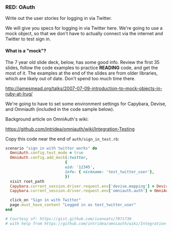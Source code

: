 ### RED: OAuth

Write out the user stories for logging in via Twitter.

We will give you specs for logging in via Twitter here. We're going to use a mock object, so that we don't have to actually connect via the internet and Twitter to test sign in.

#### What is a "mock"?

The 7 year old slide deck, below, has some good info. Review the first 35 slides, follow the code examples to practice **READING** code, and get the most of it. The examples at the end of the slides are from older libraries, which are likely out of date. Don't spend too much time there.

http://jamesmead.org/talks/2007-07-09-introduction-to-mock-objects-in-ruby-at-lrug/

We're going to have to set some environment settings for Capybara, Devise, and Omniauth (included in the code sample below).

Background article on OmniAuth's wiki:

https://github.com/intridea/omniauth/wiki/Integration-Testing

Copy this code near the end of `auth/sign_in_test.rb`:

```ruby
scenario "sign in with twitter works" do
  OmniAuth.config.test_mode = true
  OmniAuth.config.add_mock(:twitter,
                          {
                          uid: '12345',
                          info: { nickname: 'test_twitter_user'},
                          })
  visit root_path
  Capybara.current_session.driver.request.env['devise.mapping'] = Devise.mappings[:user]
  Capybara.current_session.driver.request.env['omniauth.auth'] = OmniAuth.config.mock_auth[:twitter]

  click_on "Sign in with Twitter"
  page.must_have_content "Logged in as test_twitter_user"
end

# Courtesy of: https://gist.github.com/ivanoats/7071730
# with help from https://github.com/intridea/omniauth/wiki/Integration-Testing
```



